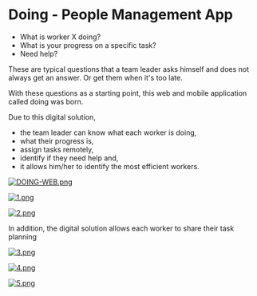 # Doing - People Management App

- What is worker X doing? 
- What is your progress on a specific task? 
- Need help?

These are typical questions that a team leader asks himself and does not always get an answer. Or get them when it's too late.

With these questions as a starting point, this web and mobile application called doing was born. 

Due to this digital solution, 
- the team leader can know what each worker is doing,
- what their progress is, 
- assign tasks remotely, 
- identify if they need help and, 
- it allows him/her to identify the most efficient workers.

[![DOING-WEB.png](https://i.postimg.cc/NfFCJnct/DOING-WEB.png)](https://postimg.cc/vcRvD3T2)

[![1.png](https://i.postimg.cc/FKWPmgmc/1.png)](https://postimg.cc/06SG0Sz2)

[![2.png](https://i.postimg.cc/YCP12pjn/2.png)](https://postimg.cc/68d7Yxrn)

In addition, the digital solution allows each worker to share their task planning

[![3.png](https://i.postimg.cc/3NKCvkK7/3.png)](https://postimg.cc/DJMXVyJY)

[![4.png](https://i.postimg.cc/66ddfLS0/4.png)](https://postimg.cc/t74ZXP9Z)

[![5.png](https://i.postimg.cc/TPzDrpJF/5.png)](https://postimg.cc/mcSk4Zqy)
